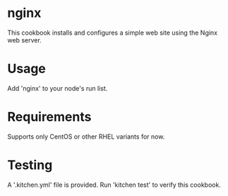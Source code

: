 # nginx

This cookbook installs and configures a simple web site using the Nginx web server.

Usage
=====
Add 'nginx' to your node's run list.

Requirements
============
Supports only CentOS or other RHEL variants for now.

Testing
=======
A '.kitchen.yml' file is provided. Run 'kitchen test' to verify this cookbook.
